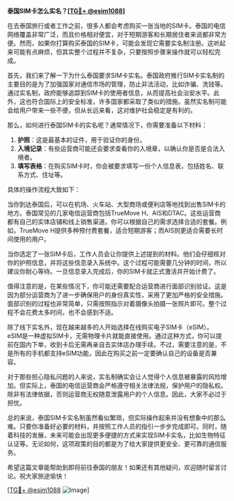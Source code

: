 **泰国SIM卡怎么实名？[[TG💪+ @esim1088](https://t.me/s/esim1088)]**

在去泰国旅行或者工作之前，很多人都会考虑购买一张当地的SIM卡。泰国的电信网络覆盖非常广泛，而且价格相对便宜，对于短期游客和长期居住者来说都非常方便。然而，如果你打算购买泰国的SIM卡，可能会发现它需要实名制注册。这听起来可能有点麻烦，但其实整个过程并不复杂，只要按照步骤来操作就可以轻松完成。

首先，我们来了解一下为什么泰国要求SIM卡实名。泰国政府推行SIM卡实名制的主要目的是为了加强国家对通信市场的管理，防止非法活动，比如诈骗、洗钱等。通过实名制，政府能够追踪到SIM卡的使用者信息，从而提高社会治安水平。此外，这也符合国际上的安全标准，许多国家都采取了类似的措施。虽然实名制可能会给用户带来一些不便，但从长远来看，这对维护社会稳定是有利的。

那么，如何进行泰国SIM卡的实名呢？通常情况下，你需要准备以下材料：

1. **护照**：这是最基本的证件，用于验证你的身份。
2. **入境记录**：有些运营商可能还会要求查看你的入境章，以确认你是否是合法入境者。
3. **填写表格**：在购买SIM卡时，你会被要求填写一份个人信息表，包括姓名、联系方式、住址等。

具体的操作流程大致如下：

当你到达泰国后，可以在机场、火车站、大型商场或便利店等地找到出售SIM卡的地方。泰国常见的几家电信运营商包括TrueMove H、AIS和DTAC。这些运营商都有自己的实体店铺和线上销售渠道。你可以根据自己的需求选择合适的套餐。例如，TrueMove H提供多种预付费套餐，适合短期游客；而AIS则更适合需要长时间使用的用户。

当你选定了一张SIM卡后，工作人员会让你提供上述提到的材料。他们会仔细核对你的护照信息，并将这些信息录入系统中。这个过程可能需要几分钟的时间，所以建议你耐心等待。一旦信息录入完成后，你的SIM卡就正式激活并开始计费了。

值得注意的是，在某些情况下，你可能还需要配合运营商进行面部识别验证。这是因为部分运营商为了进一步确保用户的身份真实性，采用了更加严格的安全措施。面部识别的过程也非常简单，只需按照指示对着摄像头拍摄一张照片即可。整个过程不会花费太多时间，也不会感到不适。

除了线下实名外，现在越来越多的人开始选择在线购买电子SIM卡（eSIM）。eSIM是一种虚拟SIM卡，无需物理卡片就能直接使用。通过这种方式，你可以提前在国内下单，收到卡后无需再亲自去实体店办理手续。不过，需要注意的是，不是所有的手机都支持eSIM功能，因此在购买之前一定要确认自己的设备是否兼容。

对于那些担心隐私问题的人来说，实名制确实会让人觉得个人信息被暴露的风险增加。但实际上，泰国的电信运营商会严格遵守相关法律法规，保护用户的隐私权。除非有法律依据，否则运营商无权随意泄露用户的个人信息。因此，大家不必过于担忧。

总的来说，泰国SIM卡实名制虽然看似繁琐，但实际操作起来并没有想象中的那么难。只要你准备好必要的材料，并按照工作人员的指引一步步完成即可。同时，随着科技的发展，未来可能会出现更多便捷的方式来实现SIM卡实名，比如生物特征认证等。无论如何，这项政策的目的都是为了给大家提供更安全、更可靠的通信服务。

希望这篇文章能帮助到即将前往泰国的朋友！如果还有其他疑问，欢迎随时留言讨论。祝大家旅途愉快！

[[TG💪+ @esim1088](https://t.me/s/esim1088) ![Image](https://i.postimg.cc/4NQfJmqS/Snipaste-2025-05-13-00-14-12.png)]